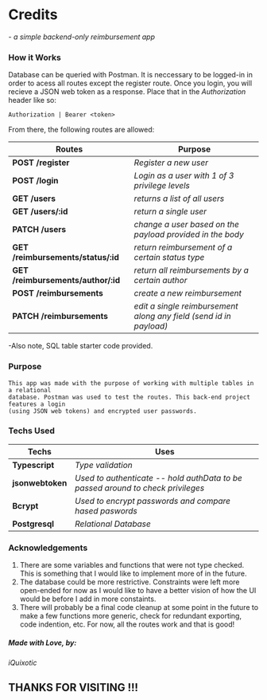 # Credits
 *- a simple backend-only reimbursement app*

### How it Works
Database can be queried with Postman. It is neccessary to be logged-in in order to acess all routes except the register route. Once you login, you will recieve a JSON web token as a response. Place that in the *Authorization* header like so:

    Authorization | Bearer <token>

From there, the following routes are allowed: 

**Routes** | **Purpose**
--- | ---
**POST /register** | *Register a new user*
**POST /login** | *Login as a user with 1 of 3 privilege levels*
**GET /users** | *returns a list of all users*
**GET /users/:id** | *return a single user*
**PATCH /users** | *change a user based on the payload provided in the body*
**GET /reimbursements/status/:id** | *return reimbursement of a certain status type*
**GET /reimbursements/author/:id** | *return all reimbursements by a certain author*
**POST /reimbursements** | *create a new reimbursement*
**PATCH /reimbursements** | *edit a single reimbursement along any field (send id in payload)*

-Also note, SQL table starter code provided.

### Purpose 
 ```
 This app was made with the purpose of working with multiple tables in a relational 
 database. Postman was used to test the routes. This back-end project features a login 
 (using JSON web tokens) and encrypted user passwords. 
 ```

### Techs Used
**Techs** | **Uses**
--- | --- 
**Typescript** |  *Type validation*
**jsonwebtoken** | *Used to authenticate -- hold authData to be passed around to check privileges*
**Bcrypt** |  *Used to encrypt passwords and compare hased paswords*
**Postgresql** |  *Relational Database*

### Acknowledgements
1. There are some variables and functions that were not type checked. This is something that I would like to implement more of in the future.
2. The database could be more restrictive. Constraints were left more open-ended for now as I would like to have a better vision of how the UI would be before I add in more constaints.
3. There will probably be a final code cleanup at some point in the future to make a few functions more generic, check for redundant exporting, code indention, etc. For now, all the routes work and that is good!


##### Made with Love, by:

*iQuixotic*

## THANKS FOR VISITING !!!
